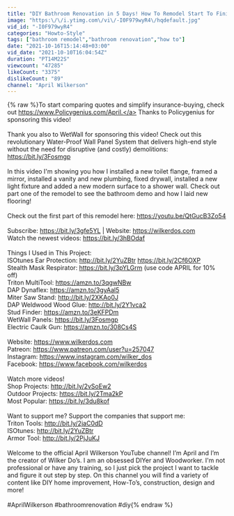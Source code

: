 ```yaml
---
title: "DIY Bathroom Renovation in 5 Days! How To Remodel Start To Finish | Part 2"
image: "https:\/\/i.ytimg.com\/vi\/-I0F979wyR4\/hqdefault.jpg"
vid_id: "-I0F979wyR4"
categories: "Howto-Style"
tags: ["bathroom remodel","bathroom renovation","how to"]
date: "2021-10-16T15:14:48+03:00"
vid_date: "2021-10-10T16:04:54Z"
duration: "PT14M22S"
viewcount: "47285"
likeCount: "3375"
dislikeCount: "89"
channel: "April Wilkerson"
---
```

{% raw %}To start comparing quotes and simplify insurance-buying, check out <a rel="nofollow" target="blank" href="https://www.Policygenius.com/April.">https://www.Policygenius.com/April.</a> Thanks to Policygenius for sponsoring this video!<br /><br />Thank you also to WetWall for sponsoring this video! Check out this revolutionary Water-Proof Wall Panel System that delivers high-end style without the need for disruptive (and costly) demolitions:<br /><a rel="nofollow" target="blank" href="https://bit.ly/3Fosmgp">https://bit.ly/3Fosmgp</a><br /><br />In this video I'm showing you how I installed a new toilet flange, framed a mirror, installed a vanity and new plumbing, fixed drywall, installed a new light fixture and added a new modern surface to a shower wall. Check out part one of the remodel to see the bathroom demo and how I laid new flooring!<br /><br />Check out the first part of this remodel here: <a rel="nofollow" target="blank" href="https://youtu.be/QtGucB3Zo54">https://youtu.be/QtGucB3Zo54</a><br /><br />Subscribe: <a rel="nofollow" target="blank" href="https://bit.ly/3gfe5YL">https://bit.ly/3gfe5YL</a> | Website: <a rel="nofollow" target="blank" href="https://wilkerdos.com">https://wilkerdos.com</a><br />Watch the newest videos: <a rel="nofollow" target="blank" href="https://bit.ly/3hBOdaf">https://bit.ly/3hBOdaf</a><br /><br />Things I Used in This Project:<br />ISOtunes Ear Protection: <a rel="nofollow" target="blank" href="http://bit.ly/2YuZBtr">http://bit.ly/2YuZBtr</a> <a rel="nofollow" target="blank" href="https://bit.ly/2Cf6OXP">https://bit.ly/2Cf6OXP</a><br />Stealth Mask Respirator: <a rel="nofollow" target="blank" href="https://bit.ly/3pYLGrm">https://bit.ly/3pYLGrm</a> (use code APRIL for 10% off)<br />Triton MultiTool: <a rel="nofollow" target="blank" href="https://amzn.to/3qgwNBw">https://amzn.to/3qgwNBw</a><br />DAP Dynaflex: <a rel="nofollow" target="blank" href="https://amzn.to/3gyAal5">https://amzn.to/3gyAal5</a><br />Miter Saw Stand: <a rel="nofollow" target="blank" href="http://bit.ly/2XKAo0J">http://bit.ly/2XKAo0J</a><br />DAP Weldwood Wood Glue: <a rel="nofollow" target="blank" href="http://bit.ly/2Y1vca2">http://bit.ly/2Y1vca2</a> <br />Stud Finder: <a rel="nofollow" target="blank" href="https://amzn.to/3eKFPDm">https://amzn.to/3eKFPDm</a><br />WetWall Panels: <a rel="nofollow" target="blank" href="https://bit.ly/3Fosmgp">https://bit.ly/3Fosmgp</a><br />Electric Caulk Gun: <a rel="nofollow" target="blank" href="https://amzn.to/308Cs4S">https://amzn.to/308Cs4S</a><br /><br />Website: <a rel="nofollow" target="blank" href="https://www.wilkerdos.com">https://www.wilkerdos.com</a><br />Patreon: <a rel="nofollow" target="blank" href="https://www.patreon.com/user?u=257047">https://www.patreon.com/user?u=257047</a><br />Instagram: <a rel="nofollow" target="blank" href="https://www.instagram.com/wilker_dos">https://www.instagram.com/wilker_dos</a><br />Facebook: <a rel="nofollow" target="blank" href="https://www.facebook.com/wilkerdos">https://www.facebook.com/wilkerdos</a><br /><br />Watch more videos!<br />Shop Projects: <a rel="nofollow" target="blank" href="http://bit.ly/2vSoEw2">http://bit.ly/2vSoEw2</a><br />Outdoor Projects: <a rel="nofollow" target="blank" href="https://bit.ly/2Tma2kP">https://bit.ly/2Tma2kP</a><br />Most Popular: <a rel="nofollow" target="blank" href="https://bit.ly/3du8kof">https://bit.ly/3du8kof</a><br /><br />Want to support me? Support the companies that support me: <br />Triton Tools: <a rel="nofollow" target="blank" href="http://bit.ly/2jaC0dD">http://bit.ly/2jaC0dD</a> <br />ISOtunes: <a rel="nofollow" target="blank" href="http://bit.ly/2YuZBtr">http://bit.ly/2YuZBtr</a><br />Armor Tool: <a rel="nofollow" target="blank" href="http://bit.ly/2PjJuKJ">http://bit.ly/2PjJuKJ</a><br /><br />Welcome to the official April Wilkerson YouTube channel! I’m April and I’m the creator of Wilker Do’s. I am an obsessed DIYer and Woodworker. I'm not professional or have any training, so I just pick the project I want to tackle and figure it out step by step. On this channel you will find a variety of content like DIY home improvement, How-To’s, construction, design and more! <br /><br />#AprilWilkerson #bathroomrenovation #diy{% endraw %}
